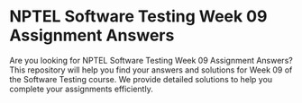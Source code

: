 # NPTEL Software Testing Week 09 Assignment Answers

Are you looking for NPTEL Software Testing Week 09 Assignment Answers? This repository will help you find your answers and solutions for Week 09 of the Software Testing course. We provide detailed solutions to help you complete your assignments efficiently.